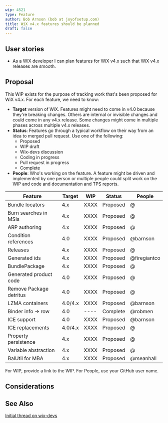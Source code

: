 ```yaml
---
wip: 4521
type: Feature
author: Bob Arnson (bob at joyofsetup.com)
title: WiX v4.x features should be planned
draft: false
---
```


## User stories

* As a WiX developer I can plan features for WiX v4.x such that WiX v4.x releases are smooth.


## Proposal

This WIP exists for the purpose of tracking work that's been proposed for WiX v4.x. For each feature, we need to know:

* **Target** version of WiX. Features might need to come in v4.0 because they're breaking changes. Others are internal or invisible changes and could come in any v4.x release. Some changes might come in multiple phases across multiple v4.x releases.
* **Status**: Features go through a typical workflow on their way from an idea to merged pull request. Use one of the following:
	* Proposed
	* WIP draft
	* Wix-devs discussion
	* Coding in progress
	* Pull request in progress
	* Complete
* **People**: Who's working on the feature. A feature might be driven and implemented by one person or multiple people could split work on the WIP and code and documentation and TPS reports.


Feature                 | Target  | WIP  | Status   | People     
-------                 | ------- | ---  | ------   | ------     
Bundle locators         | 4.x     | XXXX | Proposed | @          
Burn searches in MSIs   | 4.x     | XXXX | Proposed | @          
ARP authoring           | 4.x     | XXXX | Proposed | @          
Condition references    | 4.0     | XXXX | Proposed | @barnson
Releases                | 4.x     | XXXX | Proposed | @          
Generated ids           | 4.x     | XXXX | Proposed | @firegiantco
BundlePackage           | 4.x     | XXXX | Proposed | @          
Generated product code  | 4.0     | XXXX | Proposed | @          
Remove Package detritus | 4.0     | XXXX | Proposed | @          
LZMA containers         | 4.0/4.x | XXXX | Proposed | @barnson
Binder info -> row      | 4.0     | ---- | Complete | @robmen
ICE support             | 4.0     | XXXX | Proposed | @barnson
ICE replacements        | 4.0/4.x | XXXX | Proposed | @          
Property persistence    | 4.x     | XXXX | Proposed | @          
Variable abstraction    | 4.x     | XXXX | Proposed | @          
BalUtil for MBA         | 4.x     | XXXX | Proposed | @rseanhall

For WIP, provide a link to the WIP. For People, use your GitHub user name. 


## Considerations


## See Also

[Initial thread on wix-devs](http://windows-installer-xml-wix-toolset.687559.n2.nabble.com/16-things-I-d-like-to-see-in-WiX-v4-x-td7596286.html)

